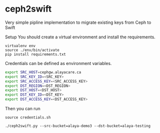 # ceph2swift

Very simple pipline implementation to migrate existing keys from Ceph to Swift


Setup
You should create a virtual environment and install the requirements.

```
virtualenv env
source ./env/bin/activate
pip install requirements.txt
```

Credentials can be defined as environment variables.

```bash
export SRC_HOST=cephgw.alayacare.ca
export SRC_KEY_ID=<SRC_KEY>
export SRC_ACCESS_KEY=<SRC_ACCESS_KEY>
export DST_REGION=<DST_REGION>
export DST_HOST=<DST_HOST>
export DST_KEY_ID=<DST_KEY>
export DST_ACCESS_KEY=<DST_ACCESS_KEY>
```

Then you can run

```
source credentials.sh

./ceph2swift.py --src-bucket=alaya-demo3 --dst-bucket=alaya-testing

```
